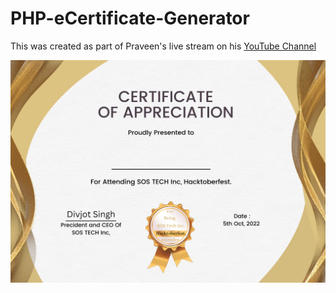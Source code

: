 # PHP-eCertificate-Generator

This was created as part of Praveen's live stream on his [YouTube Channel](https://www.youtube.com/user/praveenscience)

![Certificate](./empty.png)
